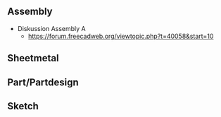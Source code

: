 ## Assembly
* Diskussion Assembly A
  * https://forum.freecadweb.org/viewtopic.php?t=40058&start=10
## Sheetmetal

## Part/Partdesign

## Sketch
